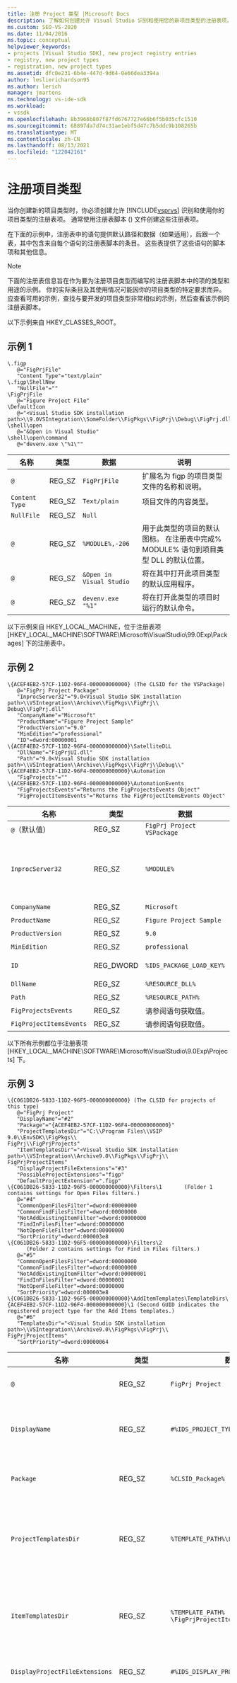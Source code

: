 ```yaml
---
title: 注册 Project 类型 |Microsoft Docs
description: 了解如何创建允许 Visual Studio 识别和使用您的新项目类型的注册表项。
ms.custom: SEO-VS-2020
ms.date: 11/04/2016
ms.topic: conceptual
helpviewer_keywords:
- projects [Visual Studio SDK], new project registry entries
- registry, new project types
- registration, new project types
ms.assetid: dfc0e231-6b4e-447d-9d64-0e66dea3394a
author: leslierichardson95
ms.author: lerich
manager: jmartens
ms.technology: vs-ide-sdk
ms.workload:
- vssdk
ms.openlocfilehash: 8b3966b807f87fd6767727e66b6f5b035cfc1510
ms.sourcegitcommit: 68897da7d74c31ae1ebf5d47c7b5ddc9b108265b
ms.translationtype: MT
ms.contentlocale: zh-CN
ms.lasthandoff: 08/13/2021
ms.locfileid: "122042161"
---
```

# <a name="registering-a-project-type"></a>注册项目类型
当你创建新的项目类型时，你必须创建允许 [!INCLUDE[vsprvs](../../code-quality/includes/vsprvs_md.md)] 识别和使用你的项目类型的注册表项。 通常使用注册表脚本 () 文件创建这些注册表项。

 在下面的示例中，注册表中的语句提供默认路径和数据（如果适用），后跟一个表，其中包含来自每个语句的注册表脚本的条目。 这些表提供了这些语句的脚本项和其他信息。

> [!NOTE]
> 下面的注册表信息旨在作为要为注册项目类型而编写的注册表脚本中的项的类型和用途的示例。 你的实际条目及其使用情况可能因你的项目类型的特定要求而异。 应查看可用的示例，查找与要开发的项目类型非常相似的示例，然后查看该示例的注册表脚本。

 以下示例来自 HKEY_CLASSES_ROOT。

## <a name="example-1"></a>示例 1

```
\.figp
   @="FigPrjFile"
   "Content Type"="text/plain"
\.figp\ShellNew
   "NullFile"=""
\FigPrjFile
   @="Figure Project File"
\DefaultIcon
   @="<Visual Studio SDK installation path>\\9.0VSIntegration\\SomeFolder\\FigPkgs\\FigPrj\\Debug\\FigPrj.dll,-206"
\shell\open
   @="&Open in Visual Studio"
\shell\open\command
   @="devenv.exe \"%1\""
```

|名称|类型|数据|说明|
|----------|----------|----------|-----------------|
|`@`|REG_SZ|`FigPrjFile`|扩展名为 figp 的项目类型文件的名称和说明。|
|`Content Type`|REG_SZ|`Text/plain`|项目文件的内容类型。|
|`NullFile`|REG_SZ|`Null`||
|`@`|REG_SZ|`%MODULE%,-206`|用于此类型的项目的默认图标。 在注册表中完成% MODULE% 语句到项目类型 DLL 的默认位置。|
|`@`|REG_SZ|`&Open in Visual Studio`|将在其中打开此项目类型的默认应用程序。|
|`@`|REG_SZ|`devenv.exe "%1"`|将在打开此类型的项目时运行的默认命令。|

 以下示例来自 HKEY_LOCAL_MACHINE，位于注册表项 [HKEY_LOCAL_MACHINE\SOFTWARE\Microsoft\VisualStudio\99.0Exp\Packages] 下的注册表中。

## <a name="example-2"></a>示例 2

```
\{ACEF4EB2-57CF-11D2-96F4-000000000000} (The CLSID for the VSPackage)
   @="FigPrj Project Package"
   "InprocServer32"="9.0<Visual Studio SDK installation path>\\VSIntegration\\Archive\\FigPkgs\\FigPrj\\                      Debug\\FigPrj.dll"
   "CompanyName"="Microsoft"
   "ProductName"="Figure Project Sample"
   "ProductVersion"="9.0"
   "MinEdition"="professional"
   "ID"=dword:00000001
\{ACEF4EB2-57CF-11D2-96F4-000000000000}\SatelliteDLL
   "DllName"="FigPrjUI.dll"
   "Path"="9.0<Visual Studio SDK installation path>\\VSIntegration\\Archive\\FigPkgs\\FigPrj\\Debug\\"
\{ACEF4EB2-57CF-11D2-96F4-000000000000}\Automation
   "FigProjects"=""
\{ACEF4EB2-57CF-11D2-96F4-000000000000}\AutomationEvents
   "FigProjectsEvents"="Returns the FigProjectsEvents Object"
   "FigProjectItemsEvents"="Returns the FigProjectItemsEvents Object"
```

|名称|类型|数据|说明|
|----------|----------|----------|-----------------|
|`@`（默认值）|REG_SZ|`FigPrj Project VSPackage`|此注册的 VSPackage (项目类型) 的可本地化的名称。|
|`InprocServer32`|REG_SZ|`%MODULE%`|项目类型 DLL 的路径。 IDE 将加载此 DLL，并将 VSPackage CLSID 传递到 `DllGetClassObject` 来 <xref:Microsoft.VisualStudio.OLE.Interop.IClassFactory> 构造 <xref:Microsoft.VisualStudio.Shell.Interop.IVsPackage> 对象。|
|`CompanyName`|REG_SZ|`Microsoft`|开发项目类型的公司的名称。|
|`ProductName`|REG_SZ|`Figure Project Sample`|项目类型的名称。|
|`ProductVersion`|REG_SZ|`9.0`|项目类型版本的版本号。|
|`MinEdition`|REG_SZ|`professional`|要注册的 VSPackage 的版本。|
|`ID`|REG_DWORD|`%IDS_PACKAGE_LOAD_KEY%`|项目的包加载键 VSPackage。 在环境启动后加载项目时，会对该密钥进行验证。|
|`DllName`|REG_SZ|`%RESOURCE_DLL%`|包含项目类型的本地化资源的附属 DLL 的文件名。|
|`Path`|REG_SZ|`%RESOURCE_PATH%`|附属 DLL 的路径。|
|`FigProjectsEvents`|REG_SZ|请参阅语句获取值。|确定为此自动化事件返回的文本字符串。|
|`FigProjectItemsEvents`|REG_SZ|请参阅语句获取值。|确定为此自动化事件返回的文本字符串。|

 以下所有示例都位于注册表项 [HKEY_LOCAL_MACHINE\SOFTWARE\Microsoft\VisualStudio\9.0Exp\Projects] 下。

## <a name="example-3"></a>示例 3

```
\{C061DB26-5833-11D2-96F5-000000000000} (The CLSID for projects of this type)
   @="FigPrj Project"
   "DisplayName"="#2"
   "Package"="{ACEF4EB2-57CF-11D2-96F4-000000000000}"
   "ProjectTemplatesDir"="C:\\Program Files\\VSIP 9.0\\EnvSDK\\FigPkgs\\                           FigPrj\\FigPrjProjects"
   "ItemTemplatesDir"="<Visual Studio SDK installation path>\\VSIntegration\\Archive9.0\\FigPkgs\\FigPrj\\                           FigPrjProjectItems"
   "DisplayProjectFileExtensions"="#3"
   "PossibleProjectExtensions"="figp"
   "DefaultProjectExtension"=".figp"
\{C061DB26-5833-11D2-96F5-000000000000}\Filters\1       (Folder 1 contains settings for Open Files filters.)
   @="#4"
   "CommonOpenFilesFilter"=dword:00000000
   "CommonFindFilesFilter"=dword:00000000
   "NotAddExistingItemFilter"=dword:00000000
   "FindInFilesFilter"=dword:00000000
   "NotOpenFileFilter"=dword:00000000
   "SortPriority"=dword:000003e8
\{C061DB26-5833-11D2-96F5-000000000000}\Filters\2
      (Folder 2 contains settings for Find in Files filters.)
   @="#5"
   "CommonOpenFilesFilter"=dword:00000000
   "CommonFindFilesFilter"=dword:00000000
   "NotAddExistingItemFilter"=dword:00000001
   "FindInFilesFilter"=dword:00000001
   "NotOpenFileFilter"=dword:00000000
   "SortPriority"=dword:000003e8
\{C061DB26-5833-11D2-96F5-000000000000}\AddItemTemplates\TemplateDirs\ {ACEF4EB2-57CF-11D2-96F4-000000000000}\1 (Second GUID indicates the registered project type for the Add Items templates.)
   @="#6"
   "TemplatesDir"="<Visual Studio SDK installation path>\\VSIntegration\\Archive9.0\\FigPkgs\\FigPrj\\                    FigPrjProjectItems"
   "SortPriority"=dword:00000064
```

|名称|类型|数据|说明|
|----------|----------|----------|-----------------|
|`@`|REG_SZ|`FigPrj Project`|此类型项目的默认名称。|
|`DisplayName`|REG_SZ|`#%IDS_PROJECT_TYPE%`|要从在包下注册的附属 DLL 检索的名称的资源 ID。|
|`Package`|REG_SZ|`%CLSID_Package%`|在包下注册的 VSPackage 的类 ID。|
|`ProjectTemplatesDir`|REG_SZ|`%TEMPLATE_PATH%\FigPrjProjects`|Project 模板文件的默认路径。 这是由新的 Project 模板显示的文件。|
|`ItemTemplatesDir`|REG_SZ|`%TEMPLATE_PATH% \FigPrjProjectItems`|Project 项模板文件的默认路径。 这些是 "添加新项" 模板显示的文件。|
|`DisplayProjectFileExtensions`|REG_SZ|`#%IDS_DISPLAY_PROJ_FILE_EXT%`|启用 IDE 以实现 " **打开** " 对话框。|
|`PossibleProjectExtensions`|REG_SZ|`figp`|由 IDE 用于确定所打开的项目是否由此项目类型 (项目工厂) 进行处理。 多个项的格式是以分号分隔的列表。 例如 ".vdproj; vdp"。|
|`DefaultProjectExtension`|REG_SZ|`.figp`|由 IDE 用于 "另存为" 操作的默认文件扩展名。|
|`Filter Settings`|REG_DWORD|请参阅下表中的语句和注释。|这些设置用于设置在 UI 对话框中显示文件的各种筛选器。|
|`@`|REG_SZ|`#%IDS_ADDITEM_TEMPLATES_ENTRY%`|添加项模板的资源 ID。|
|`TemplatesDir`|REG_SZ|`%TEMPLATE_PATH%\FigPrjProjectItems`|显示在 " **添加新项** " 模板的对话框中的项目项的路径。|
|`SortPriority`|REG_DWORD|`100 (vcprx64)`|确定在 " **添加新项** " 对话框中显示的文件的树节点中的排序顺序。|

 下表显示了上一个代码段中可用的筛选器选项。

|筛选器选项|说明|
|-------------------|-----------------|
|`CommonFindFilesFilter`|指示筛选器是 "在 **文件中查找** " 对话框中的一个常见筛选器。 常见筛选器在筛选器列表中列出，在未标记为通用筛选器之前。|
|`CommonOpenFilesFilter`|指示筛选器是"打开文件"对话框中的常用 **筛选器之一** 。 常见筛选器在筛选器列表中列出，在未标记为通用筛选器之前。|
|`FindInFilesFilter`|指示筛选器将是"在文件中查找"对话框中的筛选器之一，并且将在常用筛选器之后列出。|
|`NotOpenFileFilter`|指示不会在"打开文件"对话框中 **使用** 筛选器。|
|`NotAddExistingItemFilter`|指示不会在"添加现有项"对话框中 **使用** 筛选器。|

 默认情况下，如果筛选器未设置其中一个或多个标志，则列出常用筛选器后，筛选器将用在"添加现有项"对话框和"打开文件"对话框中。 筛选器未在"在文件中 **查找"对话框中** 使用。

 以下所有示例都位于注册表中的项 [HKEY_LOCAL_MACHINE\SOFTWARE\Microsoft\VisualStudio\9.0Exp\Projects]。

## <a name="example-4"></a>示例 4

```
{FE3BBBB6-72D5-11d2-9ACE-00C04F79A2A4} (The CLSID for Enterprise Projects)
\{FE3BBBB6-72D5-11d2-9ACE-00C04F79A2A4}\AddItemTemplates\TemplateDirs\ {ACEF4EB2-57CF-11D2-96F4-000000000000}\1 (CLSID for projects of this type)
   @="#7"
   "TemplatesDir"="<Visual Studio SDK installation path>\\VSIntegration\\Archive9.0\\FigPrj\\FigPrjProjects"
   "SortPriority"=dword:00000029
   "NewProjectDialogOnly"=dword:00000000
```

|名称|类型|数据|说明|
|----------|----------|----------|-----------------|
|`@`|REG_SZ|`#%IDS_NEWPROJ_ TEMPLATES_ENTRY%`|"新建"模板Project ID。|
|`TemplatesDir`|REG_SZ|`%TEMPLATE_PATH%\FigPrjProjects`|已注册项目类型的项目的默认路径。|
|`SortPriority`|REG_DWORD|`41 (x29)`|设置"新建项目向导"对话框中显示的项目的排序顺序。|
|`NewProjectDialogOnly`|REG_DWORD|`0`|0 指示此类型的项目只显示在"新建Project对话框中。|

 以下所有示例都位于注册表中的项 [HKEY_LOCAL_MACHINE\SOFTWARE\Microsoft\VisualStudio\9.0Exp\Projects]。

## <a name="example-5"></a>示例 5

```
\{A2FE74E1-B743-11d0-AE1A-00A0C90FFFC3} (CLSID for Miscellaneous Files projects)
   @="Miscellaneous Files Project"
\AddItemTemplates\TemplateDirs\{ACEF4EB2-57CF-11D2-96F4-000000000000}\1
                                 (CLSID for Figures Project projects)
   @="#6"
   "TemplatesDir"="<Visual Studio SDK installation path>\\VSIntegration\\Archive9.0\\FigPkgs\\FigPrj\\                    FigPrjProjectItems"
   "SortPriority"=dword:00000064
```

|名称|类型|数据|说明|
|----------|----------|----------|-----------------|
|`@`|REG_SZ|无|默认值，指示以下条目用于杂项文件项目条目。|
|`@`|REG_SZ|`#%IDS_ADDITEM_TEMPLATES_ENTRY%`|"添加新项"模板文件的资源 ID 值。|
|`TemplatesDir`|REG_SZ|`%TEMPLATE_PATH%\FigPrjProjectItems`|将在"添加新项"对话框中显示的项 **的默认** 路径。|
|`SortPriority`|REG_DWORD|`100 (vcprx64)`|建立排序顺序，以便显示在"添加新项"对话框的 **树节点中** 。|

 以下示例位于注册表中的项 [HKEY_LOCAL_MACHINE\SOFTWARE\Microsoft\VisualStudio\9.0Exp\Menus]。

## <a name="example-6"></a>示例 6

```
"{ACEF4EB2-57CF-11D2-96F4-000000000000}"=",1000,1"
```

 菜单条目将 IDE 指向用于检索菜单信息的资源。 当此数据合并到菜单数据库中时，将在注册表的 MenuMerged 节中添加相同的键。 VSPackage 不应直接修改"菜单合并"部分下的内容。 在下表的"数据"字段中，有三个逗号分隔字段。 第一个字段标识菜单资源文件的完整路径：

- 如果省略第一个字段，则从 VSPackage GUID 标识的附属 DLL 加载菜单资源。

  第二个字段标识类型为 CTMENU 的菜单资源 ID：

- 如果指定了资源 ID，并且文件路径由第一个参数提供，则从完整文件路径加载菜单资源。

- 如果提供了资源 ID，但文件路径未提供，则从附属 DLL 加载菜单资源。

- 如果提供了完整文件路径并省略了资源 ID，则要加载的文件应该是 CTO 文件。

  最后一个字段标识 CTMENU 资源的版本号。 可以通过更改版本号来再次合并菜单。

|名称|类型|数据|说明|
|----------|----------|----------|-----------------|
|%CLSID_Package%|REG_SZ|`,1000,1`|要检索菜单信息的资源。|

 以下所有示例都位于注册表中的项 [HKEY_LOCAL_MACHINE\SOFTWARE\Microsoft\VisualStudio\9.0Exp\NewProjectTemplates]。

```
\TemplateDirs\{ACEF4EB2-57CF-11D2-96F4-000000000000}\1                (CLSID for Figures Project projects)
   @="#7"
   "TemplatesDir"="<Visual Studio SDK installation path>\\VSIntegration\\Archive9.0\\FigPkgs\\FigPrj\\FigPrjProjects"
   "SortPriority"=dword:00000029
   "NewProjectDialogOnly"=dword:00000000
```

|名称|类型|数据|说明|
|----------|----------|----------|-----------------|
|`@`|REG_SZ|`#%IDS_NEWPROJ_TEMPLATES_ENTRY%`|"图形"和"新建Project模板Project ID 值。|
|`TemplatesDir`|REG_SZ|`%TEMPLATE_PATH%\FigPrjProjects`|"新建项目"目录的默认路径。 此目录中的项将显示在"新建Project **向导**"对话框中。|
|`SortPriority`|REG_DWORD|`41 (x29)`|确定项目在"新建项目"对话框的树节点 **Project顺序。**|
|`NewProjectDialogOnly`|REG_DWORD|`0`|0 指示此类型的项目只显示在"新建 **Project对话框中。**|

 以下示例位于注册表中的项 [HKEY_LOCAL_MACHINE\SOFTWARE\Microsoft\VisualStudio\9.0Exp\InstalledProducts]。

```
\FiguresProductSample
   "Package"="{ACEF4EB2-57CF-11D2-96F4-000000000000}"
   "UseInterface"=dword:00000001
```

|名称|类型|数据|说明|
|----------|----------|----------|-----------------|
|`Package`|REG_SZ|`%CLSID_Package%`|已注册的 VSPackage 的类 ID。|
|`UseInterface`|REG_DWORD|`1`|1 表示 UI 将用于与此项目交互。 0 表示没有 UI 接口。|

 控制新项目类型的 .vsz 文件通常包含RELATIVE_PATH条目。 此路径相对于以下设置键中项目类型的 \ProductDir 条目下指定的路径：

 HKEY_LOCAL_MACHINE\SOFTWARE\Microsoft\VisualStudio\7.0Exp\Setup

 例如，Enterprise Frameworks 项目模板添加以下注册表项：

 HKEY_LOCAL_MACHINE\SOFTWARE\Microsoft\VisualStudio\7.0Exp\Setup\EF\ProductDir = C：\Program Files\Microsoft Visual Studio\EnterpriseFrameworks\

 这意味着，如果在 .vsz PROJECT_TYPE包含一个 PROJECT_TYPE=EF 条目，则环境在之前指定的 ProductDir 目录中查找 .vsz 文件。

## <a name="see-also"></a>请参阅
- [清单：创建新的项目类型](../../extensibility/internals/checklist-creating-new-project-types.md)
- [项目模型的元素](../../extensibility/internals/elements-of-a-project-model.md)
- [使用项目工厂创建项目实例](../../extensibility/internals/creating-project-instances-by-using-project-factories.md)
